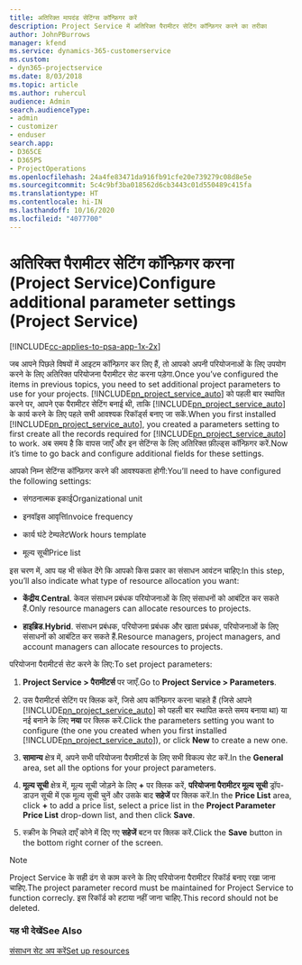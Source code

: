 ```yaml
---
title: अतिरिक्त मापदंड सेटिंग्स कॉन्फ़िगर करें
description: Project Service में अतिरिक्त पैरामीटर सेटिंग कॉन्फ़िगर करने का तरीका
author: JohnPBurrows
manager: kfend
ms.service: dynamics-365-customerservice
ms.custom:
- dyn365-projectservice
ms.date: 8/03/2018
ms.topic: article
ms.author: ruhercul
audience: Admin
search.audienceType:
- admin
- customizer
- enduser
search.app:
- D365CE
- D365PS
- ProjectOperations
ms.openlocfilehash: 24a4fe83471da916fb91cfe20e739279c08d8e5e
ms.sourcegitcommit: 5c4c9bf3ba018562d6cb3443c01d550489c415fa
ms.translationtype: HT
ms.contentlocale: hi-IN
ms.lasthandoff: 10/16/2020
ms.locfileid: "4077700"
---
```

# <a name="configure-additional-parameter-settings-project-service"></a><span data-ttu-id="c1af6-103">अतिरिक्त पैरामीटर सेटिंग कॉन्फ़िगर करना (Project Service)</span><span class="sxs-lookup"><span data-stu-id="c1af6-103">Configure additional parameter settings (Project Service)</span></span>

[!INCLUDE[cc-applies-to-psa-app-1x-2x](../includes/cc-applies-to-psa-app-1x-2x.md)]

<span data-ttu-id="c1af6-104">जब आपने पिछले विषयों में आइटम कॉन्फ़िगर कर लिए हैं, तो आपको अपनी परियोजनाओं के लिए उपयोग करने के लिए अतिरिक्त परियोजना पैरामीटर सेट करना पड़ेगा.</span><span class="sxs-lookup"><span data-stu-id="c1af6-104">Once you’ve configured the items in previous topics, you need to set additional project parameters to use for your projects.</span></span> <span data-ttu-id="c1af6-105">[!INCLUDE[pn_project_service_auto](../includes/pn-project-service-auto.md)] को पहली बार स्‍थापित करने पर, आपने एक पैरामीटर सेटिंग बनाई थी, ताकि [!INCLUDE[pn_project_service_auto](../includes/pn-project-service-auto.md)] के कार्य करने के लिए पहले सभी आवश्यक रिकॉर्ड्स बनाए जा सकें.</span><span class="sxs-lookup"><span data-stu-id="c1af6-105">When you first installed [!INCLUDE[pn_project_service_auto](../includes/pn-project-service-auto.md)], you created a parameters setting to first create all the records required for [!INCLUDE[pn_project_service_auto](../includes/pn-project-service-auto.md)] to work.</span></span> <span data-ttu-id="c1af6-106">अब समय है कि वापस जाएँ और इन सेटिंग्स के लिए अतिरिक्त फ़ील्ड्स कॉन्फ़िगर करें.</span><span class="sxs-lookup"><span data-stu-id="c1af6-106">Now it’s time to go back and configure additional fields for these settings.</span></span>  
  
 <span data-ttu-id="c1af6-107">आपको निम्न सेटिंग्स कॉन्फ़िगर करने की आवश्यकता होगी:</span><span class="sxs-lookup"><span data-stu-id="c1af6-107">You’ll need to have configured the following settings:</span></span>  
  
-   <span data-ttu-id="c1af6-108">संगठनात्मक इकाई</span><span class="sxs-lookup"><span data-stu-id="c1af6-108">Organizational unit</span></span>  
  
-   <span data-ttu-id="c1af6-109">इनवॉइस आवृत्ति</span><span class="sxs-lookup"><span data-stu-id="c1af6-109">Invoice frequency</span></span>  
  
-   <span data-ttu-id="c1af6-110">कार्य घंटे टेम्पलेट</span><span class="sxs-lookup"><span data-stu-id="c1af6-110">Work hours template</span></span>  
  
-   <span data-ttu-id="c1af6-111">मूल्य सूची</span><span class="sxs-lookup"><span data-stu-id="c1af6-111">Price list</span></span>  
 
<span data-ttu-id="c1af6-112">इस चरण में, आप यह भी संकेत देंगे कि आपको किस प्रकार का संसाधन आवंटन चाहिए:</span><span class="sxs-lookup"><span data-stu-id="c1af6-112">In this step, you’ll also indicate what type of resource allocation you want:</span></span>  
  
- <span data-ttu-id="c1af6-113">**केंद्रीय**.</span><span class="sxs-lookup"><span data-stu-id="c1af6-113">**Central**.</span></span> <span data-ttu-id="c1af6-114">केवल संसाधन प्रबंधक परियोजनाओं के लिए संसाधनों को आबंटित कर सकते हैं.</span><span class="sxs-lookup"><span data-stu-id="c1af6-114">Only resource managers can allocate resources to projects.</span></span>  
  
- <span data-ttu-id="c1af6-115">**हाइब्रिड**.</span><span class="sxs-lookup"><span data-stu-id="c1af6-115">**Hybrid**.</span></span> <span data-ttu-id="c1af6-116">संसाधन प्रबंधक, परियोजना प्रबंधक और खाता प्रबंधक, परियोजनाओं के लिए संसाधनों को आबंटित कर सकते हैं.</span><span class="sxs-lookup"><span data-stu-id="c1af6-116">Resource managers, project managers, and account managers can allocate resources to projects.</span></span>  
  
 
<span data-ttu-id="c1af6-117">परियोजना पैरामीटर्स सेट करने के लिए:</span><span class="sxs-lookup"><span data-stu-id="c1af6-117">To set project parameters:</span></span>  
  
1. <span data-ttu-id="c1af6-118">**Project Service > पैरामीटर्स** पर जाएँ.</span><span class="sxs-lookup"><span data-stu-id="c1af6-118">Go to **Project Service > Parameters**.</span></span>  
  
2. <span data-ttu-id="c1af6-119">उस पैरामीटर्स सेटिंग पर क्लिक करें, जिसे आप कॉन्फ़िगर करना चाहते हैं (जिसे आपने [!INCLUDE[pn_project_service_auto](../includes/pn-project-service-auto.md)] को पहली बार स्‍थापित करते समय बनाया था) या नई बनाने के लिए **नया** पर क्लिक करें.</span><span class="sxs-lookup"><span data-stu-id="c1af6-119">Click the parameters setting you want to configure (the one you created when you first installed [!INCLUDE[pn_project_service_auto](../includes/pn-project-service-auto.md)]), or click **New** to create a new one.</span></span>  
  
3. <span data-ttu-id="c1af6-120">**सामान्य** क्षेत्र में, अपने सभी परियोजना पैरामीटर्स के लिए सभी विकल्प सेट करें.</span><span class="sxs-lookup"><span data-stu-id="c1af6-120">In the **General** area, set all the options for your project parameters.</span></span>  
  
4. <span data-ttu-id="c1af6-121">**मूल्य सूची** क्षेत्र में, मूल्‍य सूची जोड़ने के लिए **+** पर क्लिक करें, **परियोजना पैरामीटर मूल्य सूची** ड्रॉप-डाउन सूची में एक मूल्‍य सूची चुनें और उसके बाद **सहेजें** पर क्लिक करें.</span><span class="sxs-lookup"><span data-stu-id="c1af6-121">In the **Price List** area, click **+** to add a price list, select a price list in the **Project Parameter Price List** drop-down list, and then click **Save**.</span></span>  
  
5. <span data-ttu-id="c1af6-122">स्‍क्रीन के निचले दाएँ कोने में दिए गए **सहेजें** बटन पर क्लिक करें.</span><span class="sxs-lookup"><span data-stu-id="c1af6-122">Click the **Save** button in the bottom right corner of the screen.</span></span>  

> [!NOTE]
> <span data-ttu-id="c1af6-123">Project Service के सही ढंग से काम करने के लिए परियोजना पैरामीटर रिकॉर्ड बनाए रखा जाना चाहिए.</span><span class="sxs-lookup"><span data-stu-id="c1af6-123">The project parameter record must be maintained for Project Service to function correcly.</span></span> <span data-ttu-id="c1af6-124">इस रिकॉर्ड को हटाया नहीं जाना चाहिए.</span><span class="sxs-lookup"><span data-stu-id="c1af6-124">This record should not be deleted.</span></span>

### <a name="see-also"></a><span data-ttu-id="c1af6-125">यह भी देखें</span><span class="sxs-lookup"><span data-stu-id="c1af6-125">See Also</span></span>  
 [<span data-ttu-id="c1af6-126">संसाधन सेट अप करें</span><span class="sxs-lookup"><span data-stu-id="c1af6-126">Set up resources</span></span>](../psa/set-up-resources.md)
